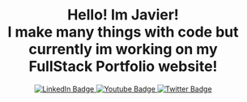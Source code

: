 <div align="center">
  <h1> Hello! Im Javier!<br>I make many things with code but currently im working on my FullStack Portfolio website!</h1>
  <img src="https://komarev.com/ghpvc/?username=mexicanminion&style=flat-square&color=green" alt=""/>
</div>

<div align="center">
  <a href="https://www.linkedin.com/in/javier-moncada-7a6111213/">
    <img src="https://img.shields.io/badge/LinkedIn-blue?style=for-the-badge&logo=linkedin&logoColor=white" alt="LinkedIn Badge"/>
  </a>
  <a href="https://www.youtube.com/mexicanminion">
    <img src="https://img.shields.io/badge/YouTube-red?style=for-the-badge&logo=youtube&logoColor=white" alt="Youtube Badge"/>
  </a>
  <a href="https://twitter.com/mexminion">
    <img src="https://img.shields.io/badge/Twitter-blue?style=for-the-badge&logo=twitter&logoColor=white" alt="Twitter Badge"/>
  </a>
</div>

